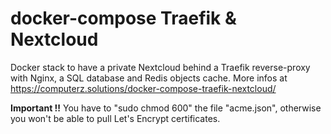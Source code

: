 # docker-compose Traefik & Nextcloud

Docker stack to have a private Nextcloud behind a Traefik reverse-proxy with Nginx, a SQL database and Redis objects cache.
More infos at <https://computerz.solutions/docker-compose-traefik-nextcloud/>

**Important !!**
You have to "sudo chmod 600" the file "acme.json", otherwise you won't be able to pull Let's Encrypt certificates.
